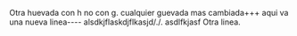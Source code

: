 Otra huevada con h no con g.
cualquier guevada mas cambiada+++
aqui va una nueva linea----
alsdkjflaskdjflkasjd/./.
asdlfkjasf
Otra linea.